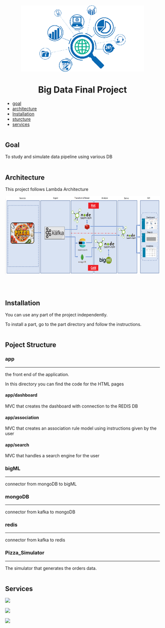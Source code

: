 <p align="center">
  <img src="./images/big data logo.png" width="400"/>
</p>

<h1 align="center">Big Data Final Project</h1>

- [goal](#goal)
- [architecture](#architecture)
- [Installation](#installation)
- [sturcture](#poject-structure)
- [services](#services)
<br/><br/>

## Goal

To study and simulate data pipeline using various DB
<br/><br/>

## Architecture

This project follows Lambda Architecture
<p align="center">
<img src= "./images/lambda_architecture.png" />
</p>
<br/><br/>

## Installation

You can use any part of the project independently.

To install a part, go to the part directory and follow the instructions.
<br/><br/>

## Poject Structure

### app
---
the front end of the application.

In this directory you can find the code for the HTML pages

#### app/dashboard
MVC that creates the dashboard with connection to the REDIS DB

#### app/association
MVC that creates an association rule model using instructions given by the user

#### app/search
MVC that handles a search engine for the user 

### bigML
---
connector from mongoDB to bigML 

### mongoDB
---
connector from kafka to mongoDB

### redis 
---
connector from kafka to redis 

### Pizza_Simulator
---
The simulator that generates the orders data.
<br/><br/>

## Services

[<img src="https://www.cloudkarafka.com/img/logo.png" width="200"/>](https://www.cloudkarafka.com/)

[<img src="https://webimages.mongodb.com/_com_assets/cms/kuyjf3vea2hg34taa-horizontal_default_slate_blue.svg?auto=format%252Ccompress" width="200"/>](https://www.mongodb.com/atlas)

[<img src="https://static.bigml.com/static/img/bigml.png" width="150"/>](https://bigml.com/)


